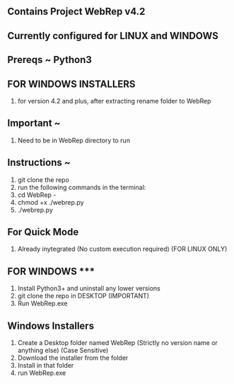 ## Contains Project WebRep v4.2
## Currently configured for LINUX and WINDOWS

## Prereqs ~ Python3

## FOR WINDOWS INSTALLERS
1. for version 4.2 and plus, after extracting rename folder to WebRep

## Important ~
1. Need to be in WebRep directory to run

## Instructions ~
1. git clone the repo
2. run the following commands in the terminal:
3. cd WebRep - <version>
4. chmod +x ./webrep.py
5. ./webrep.py

## For Quick Mode
1. Already inytegrated (No custom execution required) (FOR LINUX ONLY)

## FOR WINDOWS ***
1. Install Python3+ and uninstall any lower versions
2. git clone the repo in DESKTOP (IMPORTANT)
3. Run WebRep.exe

## Windows Installers
1. Create a Desktop folder named WebRep (Strictly no version name or anything else) (Case Sensitive)
2. Download the installer from the folder
3. Install in that folder
4. run WebRep.exe